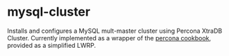 # mysql-cluster

Installs and configures a MySQL mult-master cluster using Percona XtraDB
Cluster. Currently implemented as a wrapper of the [percona
cookbook](https://github.com/phlipper/chef-percona), provided as a simplified
LWRP.
